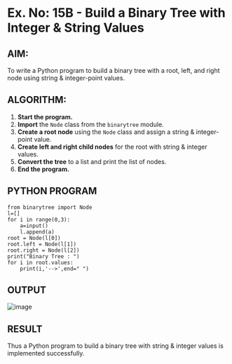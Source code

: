# Ex. No: 15B - Build a Binary Tree with Integer & String Values

## AIM:
To write a Python program to build a binary tree with a root, left, and right node using string & integer-point values.

## ALGORITHM:

1. **Start the program.**
2. **Import** the `Node` class from the `binarytree` module.
3. **Create a root node** using the `Node` class and assign a string & integer-point value.
4. **Create left and right child nodes** for the root with string & integer values.
5. **Convert the tree** to a list and print the list of nodes.
6. **End the program.**

## PYTHON PROGRAM

```
from binarytree import Node
l=[]
for i in range(0,3):
    a=input()
    l.append(a)
root = Node(l[0])
root.left = Node(l[1])
root.right = Node(l[2])
print("Binary Tree : ")
for i in root.values:
    print(i,'-->',end=" ")
```

## OUTPUT
![image](https://github.com/user-attachments/assets/f2e90fa8-786a-45e3-81b6-34d48ab1b24f)

## RESULT
Thus a Python program to build a binary tree with string & integer values is implemented successfully.

